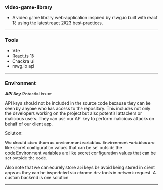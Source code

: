 ### video-game-library
- A video game library web-application inspired by rawg.io built with react 18 using the latest react 2023 best-practices. 
<hr>

### Tools
- Vite
- React.ts 18
- Chackra ui
- rawg.io api
<hr>

### Environment 

***API Key***
Potential issue:

API keys should not be included in the source code because they can be seen by anyone who has access to the repository. This includes not only the developers working on the project but also potential attackers or malicious users. They can use our API key to perform malicious attacks on behalf of our client app.

Solution:

 We should store them as environment variables. Environment variables are like secret configuration values that can be set outside the code.Environment variables are like secret configuration values that can be set outside the code.

 Also note that we can ecurely store api keys be avoid being stored in client apps as they can be inspedcted via chrome dev tools in network request. A custom backend is one solution
 <hr>